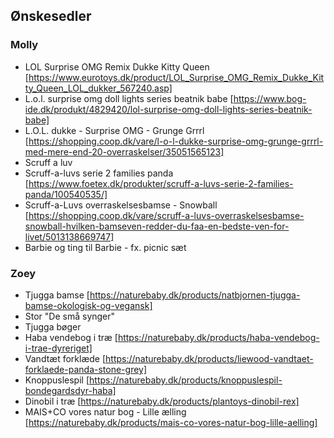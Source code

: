 ## Ønskesedler

### Molly

* LOL Surprise OMG Remix Dukke Kitty Queen [https://www.eurotoys.dk/product/LOL_Surprise_OMG_Remix_Dukke_Kitty_Queen_LOL_dukker_567240.asp]
* L.o.l. surprise omg doll lights series beatnik babe [https://www.bog-ide.dk/produkt/4829420/lol-surprise-omg-doll-lights-series-beatnik-babe]
* L.O.L. dukke - Surprise OMG - Grunge Grrrl [https://shopping.coop.dk/vare/l-o-l-dukke-surprise-omg-grunge-grrrl-med-mere-end-20-overraskelser/35051565123]
* Scruff a luv
* Scruff-a-luvs serie 2 families panda [https://www.foetex.dk/produkter/scruff-a-luvs-serie-2-families-panda/100540535/]
* Scruff-a-Luvs overraskelsesbamse - Snowball [https://shopping.coop.dk/vare/scruff-a-luvs-overraskelsesbamse-snowball-hvilken-bamseven-redder-du-faa-en-bedste-ven-for-livet/5013138669747]
* Barbie og ting til Barbie - fx. picnic sæt


### Zoey

* Tjugga bamse [https://naturebaby.dk/products/natbjornen-tjugga-bamse-okologisk-og-vegansk]
* Stor "De små synger"
* Tjugga bøger
* Haba vendebog i træ [https://naturebaby.dk/products/haba-vendebog-i-trae-dyreriget]
* Vandtæt forklæde [https://naturebaby.dk/products/liewood-vandtaet-forklaede-panda-stone-grey]
* Knoppuslespil [https://naturebaby.dk/products/knoppuslespil-bondegardsdyr-haba]
* Dinobil i træ [https://naturebaby.dk/products/plantoys-dinobil-rex]
* MAIS+CO vores natur bog - Lille ælling [https://naturebaby.dk/products/mais-co-vores-natur-bog-lille-aelling]
